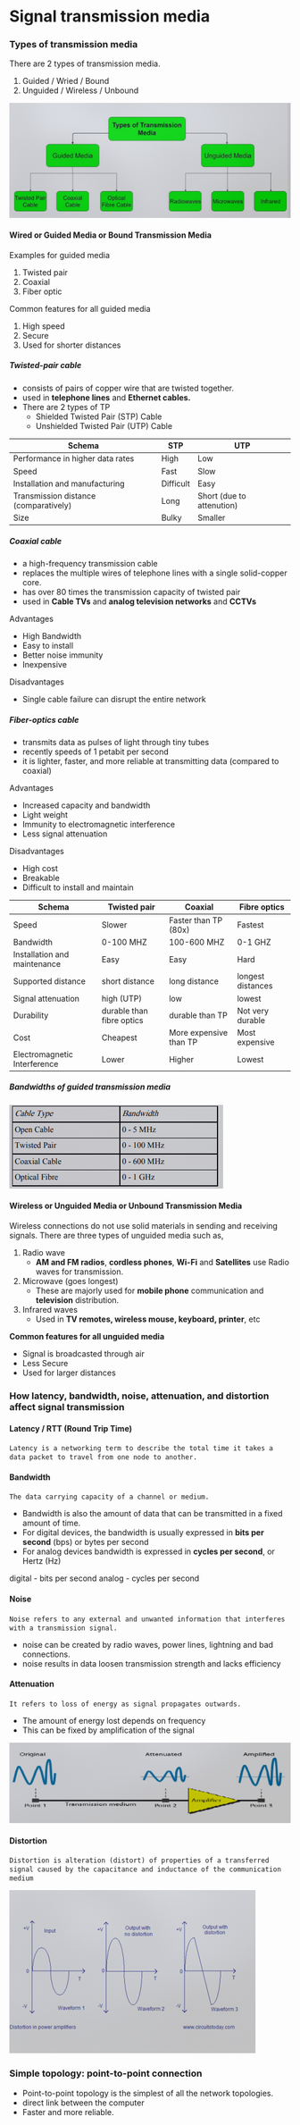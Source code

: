 # Signal transmission media

### Types of transmission media

There are 2 types of transmission media.
1. Guided / Wried / Bound
2. Unguided / Wireless / Unbound

![](../../../assets/Images%201/Pasted%20image%2020230107124459.png)

#### Wired or Guided Media or Bound Transmission Media

Examples for guided media
1. Twisted pair
2. Coaxial
3. Fiber optic

Common features for all guided media
1. High speed
2. Secure
3. Used for shorter distances

##### Twisted-pair cable
	
- consists of pairs of copper wire that are twisted together.
- used in **telephone lines** and **Ethernet cables.**
- There are 2 types of TP
	- Shielded Twisted Pair (STP) Cable
	-  Unshielded Twisted Pair (UTP) Cable

| Schema                                | STP       | UTP                       |
| ------------------------------------- | --------- | ------------------------- |
| Performance in higher data rates      | High      | Low                       |
| Speed                                 | Fast      | Slow                      |
| Installation and manufacturing        | Difficult | Easy                      |
| Transmission distance (comparatively) | Long      | Short (due to attenution) |
| Size                                  | Bulky     | Smaller                   |

##### Coaxial cable
- a high-frequency transmission cable
- replaces the multiple wires of telephone lines with a single solid-copper core.
- has over 80 times the transmission capacity of twisted pair
- used in **Cable TVs** and **analog television networks** and **CCTVs**

Advantages
- High Bandwidth
- Easy to install
- Better noise immunity
- Inexpensive

Disadvantages
-  Single cable failure can disrupt the entire network

##### Fiber-optics cable 

- transmits data as pulses of light through tiny tubes
- recently speeds of 1 petabit per second
- it is lighter, faster, and more reliable at transmitting data (compared to coaxial)

Advantages
- Increased capacity and bandwidth
- Light weight
- Immunity to electromagnetic interference
- Less signal attenuation

Disadvantages
- High cost
- Breakable
- Difficult to install and maintain

| Schema                       | Twisted pair              | Coaxial                | Fibre optics      |
| ---------------------------- | ------------------------- | ---------------------- | ----------------- |
| Speed                        | Slower                    | Faster than TP (80x)   | Fastest           |
| Bandwidth                    | 0-100 MHZ                 | 100-600 MHZ            | 0-1 GHZ           |
| Installation and maintenance | Easy                      | Easy                   | Hard              |
| Supported distance           | short distance            | long distance          | longest distances |
| Signal attenuation           | high  (UTP)               | low                    | lowest            |
| Durability                   | durable than fibre optics | durable than TP        | Not very durable  |
| Cost                         | Cheapest                  | More expensive than TP | Most expensive    |
| Electromagnetic Interference | Lower                     | Higher                 | Lowest            |

#####  Bandwidths of guided transmission media

![](../../../assets/Images%201/Pasted%20image%2020230107130645.png)


#### Wireless or Unguided Media or Unbound Transmission Media

Wireless connections do not use solid materials in  sending and receiving signals. There are three types of unguided media such as,
1. Radio wave 
	- **AM and FM radios**, **cordless phones**, **Wi-Fi** and **Satellites** use Radio waves for transmission.
2. Microwave (goes longest)
	- These are majorly used for **mobile phone** communication and **television** distribution.
3. Infrared waves
	- Used in **TV remotes, wireless mouse, keyboard, printer**, etc

**Common features for all unguided media**
- Signal is broadcasted through air
- Less Secure 
- Used for larger distances

### How latency, bandwidth, noise, attenuation, and distortion affect signal transmission

#### Latency / RTT (Round Trip Time)

```
Latency is a networking term to describe the total time it takes a data packet to travel from one node to another.
```

#### Bandwidth

```
The data carrying capacity of a channel or medium.
``` 

- Bandwidth is also the amount of data that can be transmitted in a fixed amount of time. 
- For digital devices, the bandwidth is usually expressed in **bits per second** (bps) or bytes per second
- For analog devices bandwidth is expressed in **cycles per second**, or Hertz (Hz)

digital - bits per second
analog - cycles per second

#### Noise

```
Noise refers to any external and unwanted information that interferes with a transmission signal.
```

 - noise can be created by radio waves, power lines, lightning and bad connections.
 - noise results in data loosen transmission strength and lacks efficiency 

#### Attenuation

```
It refers to loss of energy as signal propagates outwards.
```
- The amount of energy lost depends on frequency
- This can be fixed by amplification of the signal

![](../../../assets/Images%201/Pasted%20image%2020230107132211.png)

#### Distortion
```
Distortion is alteration (distort) of properties of a transferred signal caused by the capacitance and inductance of the communication medium
```

![](../../../assets/Images%201/Pasted%20image%2020230107132306.png)


### Simple topology: point-to-point connection

- Point-to-point topology is the simplest of all the network topologies.
- direct link between the computer
- Faster and more reliable.